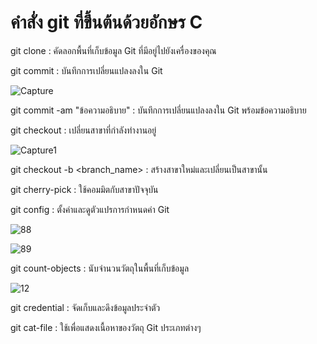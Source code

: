 # คำสั่ง git ที่ขึ้นต้นด้วยอักษร C
git clone : คัดลอกพื้นที่เก็บข้อมูล Git ที่มีอยู่ไปยังเครื่องของคุณ

git commit : บันทึกการเปลี่ยนแปลงลงใน Git


![Capture](https://github.com/chatladawongkanyon/COM-LAB-I-LabSheet-Week-16/assets/144195963/a6b0d9ad-8480-4b1d-8576-63e8d3bc077f)



git commit -am "ข้อความอธิบาย" : บันทึกการเปลี่ยนแปลงลงใน Git พร้อมข้อความอธิบาย

git checkout : เปลี่ยนสาขาที่กำลังทำงานอยู่


![Capture1](https://github.com/chatladawongkanyon/COM-LAB-I-LabSheet-Week-16/assets/144195963/b5a1cb84-866d-4266-8d23-7aae878a9050)



git checkout -b <branch_name> : สร้างสาขาใหม่และเปลี่ยนเป็นสาขานั้น

git cherry-pick : ใช้คอมมิตกับสาขาปัจจุบัน

git config : ตั้งค่าและดูตัวแปรการกำหนดค่า Git


![88](https://github.com/chatladawongkanyon/COM-LAB-I-LabSheet-Week-16/assets/144195963/d6a8fe1d-cc8c-4c32-b4cd-907d4744ec3d)

![89](https://github.com/chatladawongkanyon/COM-LAB-I-LabSheet-Week-16/assets/144195963/5161b832-177a-4915-83e5-ab446f78814f)


git count-objects : นับจำนวนวัตถุในพื้นที่เก็บข้อมูล

![12](https://github.com/chatladawongkanyon/COM-LAB-I-LabSheet-Week-16/assets/144195963/81399ff4-1481-411a-b97b-ab2857482d89)



git credential : จัดเก็บและดึงข้อมูลประจำตัว

git cat-file : ใช้เพื่อแสดงเนื้อหาของวัตถุ Git ประเภทต่างๆ






